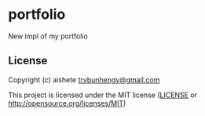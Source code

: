 # portfolio

New impl of my portfolio

## License

Copyright (c) aishete <trybunhengy@gmail.com>

This project is licensed under the MIT license ([LICENSE] or <http://opensource.org/licenses/MIT>)

[LICENSE]: ./LICENSE
